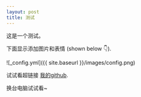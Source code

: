```yaml
---
layout: post
title: 测试
---
```


这是一个测试。

下面显示添加图片和表情 (shown below :point_down:).

![_config.yml]({{ site.baseurl }}/images/config.png)

试试看超链接 [我的github](https://github.com/weiweizhan).

换台电脑试试看~